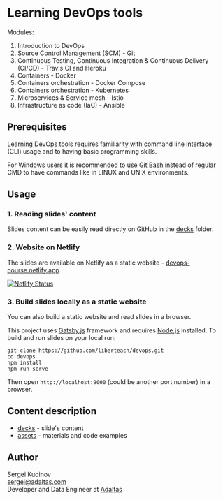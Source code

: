 # Learning DevOps tools

Modules:

1. Introduction to DevOps
2. Source Control Management (SCM) - Git
3. Continuous Testing, Continuous Integration & Continuous Delivery (CI/CD) - Travis CI and Heroku
4. Containers - Docker
5. Containers orchestration - Docker Compose
6. Containers orchestration - Kubernetes
7. Microservices & Service mesh - Istio
8. Infrastructure as code (IaC) - Ansible

## Prerequisites

Learning DevOps tools requires familiarity with command line interface (CLI) usage and to having basic programming skills.

For Windows users it is recommended to use [Git Bash](https://gitforwindows.org/) instead of regular CMD to have commands like in LINUX and UNIX environments.

## Usage

### 1. Reading slides' content

Slides content can be easily read directly on GitHub in the [decks](decks) folder.

### 2. Website on Netlify

The slides are available on Netlify as a static website - [devops-course.netlify.app](https://devops-course.netlify.app/).

[![Netlify Status](https://api.netlify.com/api/v1/badges/53585012-d83b-481f-856c-c5c2560b7a74/deploy-status)](https://app.netlify.com/sites/devops-course/deploys)

### 3. Build slides locally as a static website

You can also build a static website and read slides in a browser.

This project uses [Gatsby.js](https://www.gatsbyjs.org/) framework and requires [Node.js](https://nodejs.org/en/) installed. To build and run slides on your local run:

```
git clone https://github.com/liberteach/devops.git
cd devops
npm install
npm run serve
```

Then open `http://localhost:9000` (could be another port number) in a browser.

## Content description

- [decks](decks) - slide's content
- [assets](assets) - materials and code examples

## Author

Sergei Kudinov   
sergei@adaltas.com   
Developer and Data Engineer at [Adaltas](https://www.adaltas.com/)
